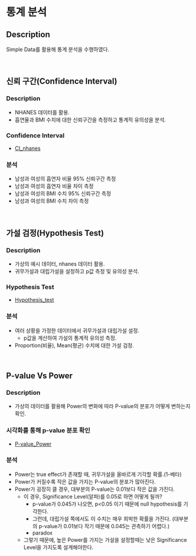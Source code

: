 # 통계 분석


## Description

Simple Data를 활용해 통계 분석을 수행하였다.

  
<br/>

## 신뢰 구간(Confidence Interval)

### Description

* NHANES 데이터를 활용.
* 흡연율과 BMI 수치에 대한 신뢰구간을 측정하고 통계적 유의성을 분석.

### Confidence Interval

* [CI_nhanes](https://github.com/pcw789/statistics_python/blob/main/Confidence_Interval.ipynb)

### 분석

* 남성과 여성의 흡연자 비율 95% 신뢰구간 측정
* 남성과 여성의 흡연자 비율 차이 측정
* 남성과 여성의 BMI 수치 95% 신뢰구간 측정
* 남성과 여성의 BMI 수치 차이 측정

  
<br/>

## 가설 검정(Hypothesis Test)

### Description

* 가상의 예시 데이터, nhanes 데이터 활용.
* 귀무가설과 대립가설을 설정하고 p값 측정 및 유의성 분석.

### Hypothesis Test

* [Hypothesis_test](https://github.com/pcw789/statistics_python/blob/main/Hypothesis_testing.ipynb)

### 분석

* 여러 상황을 가정한 데이터에서 귀무가설과 대립가설 설정.
  * p값을 계산하여 가설의 통계적 유의성 측정.
* Proportion(비율), Mean(평균) 수치에 대한 가설 검정.

  
<br/>

## P-value Vs Power

### Description

* 가상의 데이터를 활용해 Power의 변화에 따라 P-value의 분포가 어떻게 변하는지 확인.

### 시각화를 통해 p-value 분포 확인

* [P-value_Power](https://github.com/pcw789/statistics_python/blob/main/P-value%20vs%20Power.ipynb)

### 분석

* Power는 true effect가 존재할 때, 귀무가설을 올바르게 기각할 확률.(1-베타)
* Power가 커질수록 작은 값을 가지는 P-value의 분포가 많아진다.
* Power가 굉장히 클 경우, 대부분의 P-value는 0.01보다 작은 값을 가진다.
  * 이 경우, Significance Level(알파)를 0.05로 하면 어떻게 될까?
    - p-value가 0.045가 나오면, p<0.05 이기 때문에 null hypothesis를 기각한다.
    - 그런데, 대립가설 쪽에서도 이 수치는 매우 희박한 확률을 가진다. (대부분의 p-value가 0.01보다 작기 때문에 0.045는 관측하기 어렵다.)
    - paradox
  * 그렇기 때문에, 높은 Power를 가지는 가설을 설정할때는 낮은 Significance Level을 가지도록 설계해야한다.

